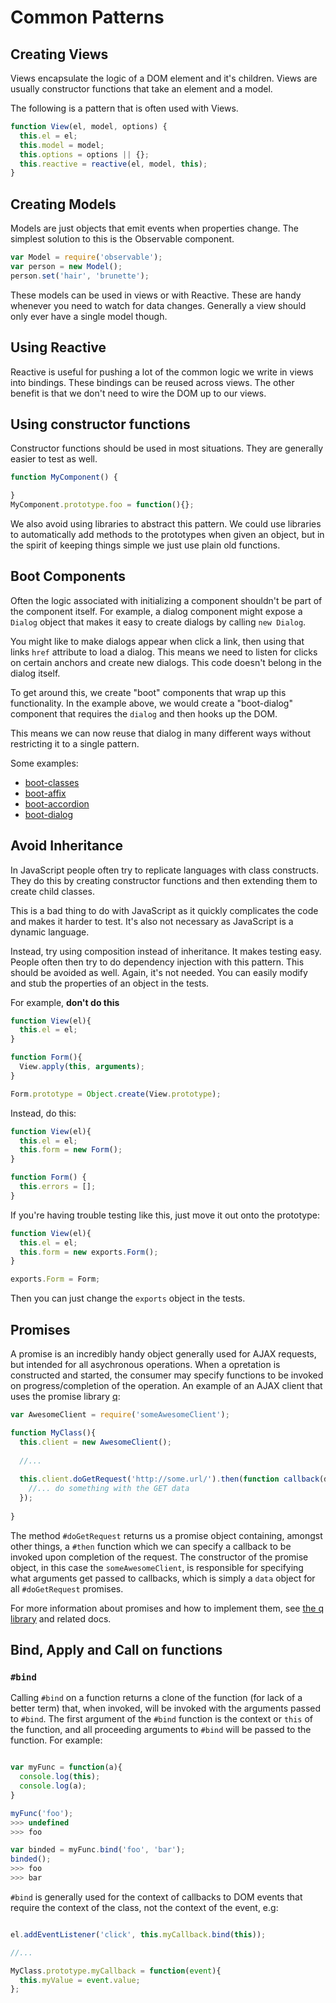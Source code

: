 # Common Patterns

## Creating Views

Views encapsulate the logic of a DOM element and it's children. Views are usually constructor functions that take an element and a model.

The following is a pattern that is often used with Views.

```js
function View(el, model, options) {
  this.el = el;
  this.model = model;
  this.options = options || {};
  this.reactive = reactive(el, model, this);
}
```

## Creating Models

Models are just objects that emit events when properties change. The simplest solution to this is the Observable component.

```js
var Model = require('observable');
var person = new Model();
person.set('hair', 'brunette');
```

These models can be used in views or with Reactive. These are handy whenever you need to watch for data changes. Generally a view should only ever have a single model though.

## Using Reactive

Reactive is useful for pushing a lot of the common logic we write in views into bindings. These bindings can be reused across views. The other benefit is that we don't need to wire the DOM up to our views.

## Using constructor functions

Constructor functions should be used in most situations. They are generally easier to test as well.

```js
function MyComponent() {

}
MyComponent.prototype.foo = function(){};
```

We also avoid using libraries to abstract this pattern. We could use libraries to automatically add methods to the prototypes when given an object, but in the spirit of keeping things simple we just use plain old functions.

## Boot Components

Often the logic associated with initializing a component shouldn't be part of the component itself. For example, a dialog component might expose a `Dialog` object that makes it easy to create dialogs by calling `new Dialog`. 

You might like to make dialogs appear when click a link, then using that links `href` attribute to load a dialog. This means we need to listen for clicks on certain anchors and create new dialogs. This code doesn't belong in the dialog itself.

To get around this, we create "boot" components that wrap up this functionality. In the example above, we would create a "boot-dialog" component that requires the `dialog` and then hooks up the DOM.

This means we can now reuse that dialog in many different ways without restricting it to a single pattern.

Some examples:

* [boot-classes](https://github.com/nib-components/boot-classes)
* [boot-affix](https://github.com/nib-components/boot-affix)
* [boot-accordion](https://github.com/nib-components/boot-accordion)
* [boot-dialog](https://github.com/nib-components/boot-dialog)

## Avoid Inheritance

In JavaScript people often try to replicate languages with class constructs. They do this by creating constructor functions and then extending them to create child classes. 

This is a bad thing to do with JavaScript as it quickly complicates the code and makes it harder to test. It's also not necessary as JavaScript is a dynamic language.

Instead, try using composition instead of inheritance. It makes testing easy. People often then try to do dependency injection with this pattern. This should be avoided as well. Again, it's not needed. You can easily modify and stub the properties of an object in the tests.

For example, **don't do this**

```js
function View(el){
  this.el = el;
}

function Form(){
  View.apply(this, arguments);
}

Form.prototype = Object.create(View.prototype);
```

Instead, do this:

```js
function View(el){
  this.el = el;
  this.form = new Form();
}

function Form() {
  this.errors = [];
}
```

If you're having trouble testing like this, just move it out onto the prototype:

```js
function View(el){
  this.el = el;
  this.form = new exports.Form();
}

exports.Form = Form;
```

Then you can just change the `exports` object in the tests. 

## Promises

A promise is an incredibly handy object generally used for AJAX requests, but intended for all asychronous operations. When a opretation is constructed and started, the consumer may specify functions to be invoked on progress/completion of the operation. An example of an AJAX client that uses the promise library [q](https://github.com/kriskowal/q):

```js
var AwesomeClient = require('someAwesomeClient');

function MyClass(){
  this.client = new AwesomeClient();
  
  //...
  
  this.client.doGetRequest('http://some.url/').then(function callback(data){
    //... do something with the GET data
  });
  
}

```

The method `#doGetRequest` returns us a promise object containing, amongst other things, a `#then` function which we can specify a callback to be invoked upon completion of the request. The constructor of the promise object, in this case the `someAwesomeClient`, is responsible for specifying what arguments get passed to callbacks, which is simply a `data` object for all `#doGetRequest` promises.

For more information about promises and how to implement them, see [the q library](https://github.com/kriskowal/q) and related docs.

## Bind, Apply and Call on functions

### `#bind`

Calling `#bind` on a function returns a clone of the function (for lack of a better term) that, when invoked, will be invoked with the arguments passed to `#bind`. The first argument of the `#bind` function is the context or `this` of the function, and all proceeding arguments to `#bind` will be passed to the function. For example:

```js

var myFunc = function(a){
  console.log(this);
  console.log(a);
}

myFunc('foo');
>>> undefined
>>> foo

var binded = myFunc.bind('foo', 'bar');
binded();
>>> foo
>>> bar

```

`#bind` is generally used for the context of callbacks to DOM events that require the context of the class, not the context of the event, e.g:

```js

el.addEventListener('click', this.myCallback.bind(this));

//...

MyClass.prototype.myCallback = function(event){
  this.myValue = event.value;
};

```
